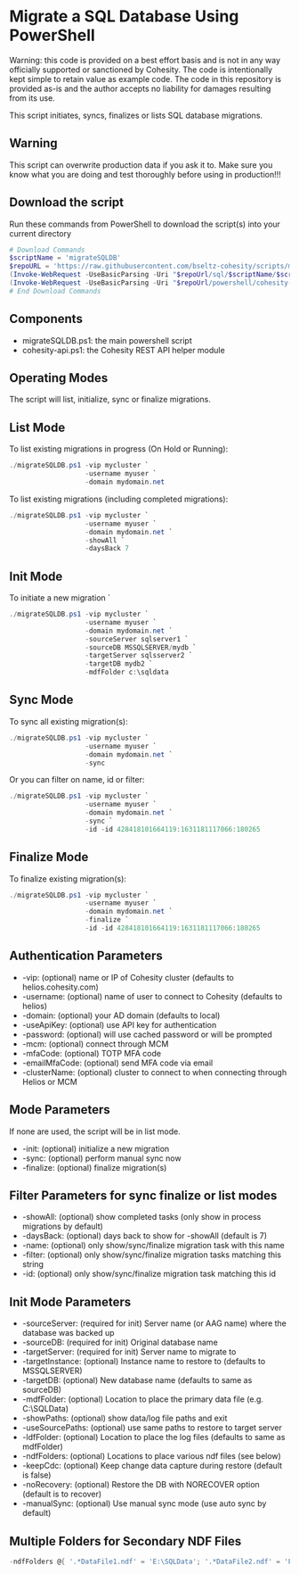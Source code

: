 # Migrate a SQL Database Using PowerShell

Warning: this code is provided on a best effort basis and is not in any way officially supported or sanctioned by Cohesity. The code is intentionally kept simple to retain value as example code. The code in this repository is provided as-is and the author accepts no liability for damages resulting from its use.

This script initiates, syncs, finalizes or lists SQL database migrations.  

## Warning

This script can overwrite production data if you ask it to. Make sure you know what you are doing and test thoroughly before using in production!!!

## Download the script

Run these commands from PowerShell to download the script(s) into your current directory

```powershell
# Download Commands
$scriptName = 'migrateSQLDB'
$repoURL = 'https://raw.githubusercontent.com/bseltz-cohesity/scripts/master'
(Invoke-WebRequest -UseBasicParsing -Uri "$repoUrl/sql/$scriptName/$scriptName.ps1").content | Out-File "$scriptName.ps1"; (Get-Content "$scriptName.ps1") | Set-Content "$scriptName.ps1"
(Invoke-WebRequest -UseBasicParsing -Uri "$repoUrl/powershell/cohesity-api/cohesity-api.ps1").content | Out-File cohesity-api.ps1; (Get-Content cohesity-api.ps1) | Set-Content cohesity-api.ps1
# End Download Commands
```

## Components

* migrateSQLDB.ps1: the main powershell script
* cohesity-api.ps1: the Cohesity REST API helper module

## Operating Modes

The script will list, initialize, sync or finalize migrations.

## List Mode

To list existing migrations in progress (On Hold or Running):

```powershell
./migrateSQLDB.ps1 -vip mycluster `
                   -username myuser `
                   -domain mydomain.net
```

To list existing migrations (including completed migrations):

```powershell
./migrateSQLDB.ps1 -vip mycluster `
                   -username myuser `
                   -domain mydomain.net `
                   -showAll `
                   -daysBack 7
```

## Init Mode

To initiate a new migration `

```powershell
./migrateSQLDB.ps1 -vip mycluster `
                   -username myuser `
                   -domain mydomain.net `
                   -sourceServer sqlserver1 `
                   -sourceDB MSSQLSERVER/mydb `
                   -targetServer sqlsserver2 `
                   -targetDB mydb2 `
                   -mdfFolder c:\sqldata 
```

## Sync Mode

To sync all existing migration(s):

```powershell
./migrateSQLDB.ps1 -vip mycluster `
                   -username myuser `
                   -domain mydomain.net `
                   -sync
```

Or you can filter on name, id or filter:

```powershell
./migrateSQLDB.ps1 -vip mycluster `
                   -username myuser `
                   -domain mydomain.net `
                   -sync `
                   -id -id 428418101664119:1631181117066:180265
```

## Finalize Mode

To finalize existing migration(s):

```powershell
./migrateSQLDB.ps1 -vip mycluster `
                   -username myuser `
                   -domain mydomain.net `
                   -finalize `
                   -id -id 428418101664119:1631181117066:180265
```

## Authentication Parameters

* -vip: (optional) name or IP of Cohesity cluster (defaults to helios.cohesity.com)
* -username: (optional) name of user to connect to Cohesity (defaults to helios)
* -domain: (optional) your AD domain (defaults to local)
* -useApiKey: (optional) use API key for authentication
* -password: (optional) will use cached password or will be prompted
* -mcm: (optional) connect through MCM
* -mfaCode: (optional) TOTP MFA code
* -emailMfaCode: (optional) send MFA code via email
* -clusterName: (optional) cluster to connect to when connecting through Helios or MCM

## Mode Parameters

If none are used, the script will be in list mode.

* -init: (optional) initialize a new migration
* -sync: (optional) perform manual sync now
* -finalize: (optional) finalize migration(s)

## Filter Parameters for sync finalize or list modes

* -showAll: (optional) show completed tasks (only show in process migrations by default)
* -daysBack: (optional) days back to show for -showAll (default is 7)
* -name: (optional) only show/sync/finalize migration task with this name
* -filter: (optional) only show/sync/finalize migration tasks matching this string
* -id: (optional) only show/sync/finalize migration task matching this id

## Init Mode Parameters

* -sourceServer: (required for init) Server name (or AAG name) where the database was backed up
* -sourceDB: (required for init) Original database name
* -targetServer: (required for init) Server name to migrate to
* -targetInstance: (optional) Instance name to restore to (defaults to MSSQLSERVER)
* -targetDB: (optional) New database name (defaults to same as sourceDB)
* -mdfFolder: (optional) Location to place the primary data file (e.g. C:\SQLData)
* -showPaths: (optional) show data/log file paths and exit
* -useSourcePaths: (optional) use same paths to restore to target server
* -ldfFolder: (optional) Location to place the log files (defaults to same as mdfFolder)
* -ndfFolders: (optional) Locations to place various ndf files (see below)
* -keepCdc: (optional) Keep change data capture during restore (default is false)
* -noRecovery: (optional) Restore the DB with NORECOVER option (default is to recover)
* -manualSync: (optional) Use manual sync mode (use auto sync by default)

## Multiple Folders for Secondary NDF Files

```powershell
-ndfFolders @{ '.*DataFile1.ndf' = 'E:\SQLData'; '.*DataFile2.ndf' = 'F:\SQLData'; }
```
